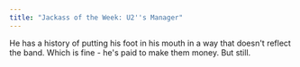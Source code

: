 ```yaml
---
title: "Jackass of the Week: U2''s Manager"
---
```

<p>He has a history of putting his foot in his mouth in a way that doesn't reflect the band. Which is fine - he's paid to make them money. But still.</p>
